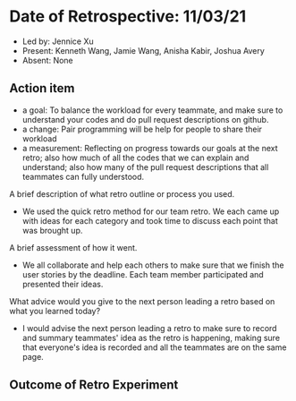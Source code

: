 # Date of Retrospective: 11/03/21

* Led by: Jennice Xu
* Present: Kenneth Wang, Jamie Wang, Anisha Kabir, Joshua Avery
* Absent: None

## Action item

* a goal: To balance the workload for every teammate, and make sure to understand your codes and do pull request descriptions on github.
* a change: Pair programming will be help for people to share their workload
* a measurement: Reflecting on progress towards our goals at the next retro; also how much of all the codes that we can explain and understand; also how many of the pull request descriptions that all teammates can fully understood. 

A brief description of what retro outline or process you used.

* We used the quick retro method for our team retro. We each came up with ideas for each category and took time to discuss each point that was brought up.

A brief assessment of how it went.

* We all collaborate and help each others to make sure that we finish the user stories by the deadline.  Each team member participated and presented their ideas. 

What advice would you give to the next person leading a retro based on what you learned today?

* I would advise the next person leading a retro to make sure to record and summary teammates' idea as the retro is happening, making sure that everyone's idea is recorded and all the teammates are on the same page.
  
## Outcome of Retro Experiment

